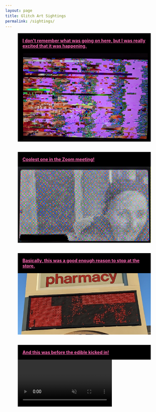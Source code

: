 ```yaml
---
layout: page
title: Glitch Art Sightings
permalink: /sightings/
---
```

<style>
  figure {
    margin-bottom: 30px;
  }
  figcaption {
    background-color: #000;
    color: hotpink;
    font-weight: bold;
    padding: 15px;
    text-decoration: underline;
  }
</style>
<figure>
  <figcaption>I don't remember what was going on here, but I was really excited that it was happening.</figcaption>
  <img alt="Image of a computer monitor that is completely glitched out and illegible, with some vertical static bands and horizontal blocks of color." src ="/assets/glitch-1.png" />
</figure>

<figure>
  <figcaption>Coolest one in the Zoom meeting!</figcaption>
  <img alt="Screen grab of a Zoom meeting where one user's video stream has some glitchy distortion" src="/assets/zoom-glitch2.png"/>
</figure>

<figure>
  <figcaption>Basically, this was a good enough reason to stop at the store.</figcaption>
  <img alt="Photo of an outdoor CVS pharmacy electronic message sign that has malfunctioned and displays a nonsense pattern of lights." src="/assets/cvs-glitch.png"/>
</figure>

<figure>
  <div role="tooltip" aria-label="2 second looping video taken at a rock show in low light. The video camera produced a lot of visual noise and glitchy distortion">
  <figcaption>And this was before the edible kicked in!</figcaption>
    <video loop="true" controls muted>
      <source src="/assets/PXL_20220904_012259382.LS.mp4" type="video/mp4" />
    </video>
  </div>
</figure>

<!-- <figure> -->
<!--   <img alt="" src=""/> -->
<!--   <figcaption></figcaption> -->
<!-- </figure> -->
